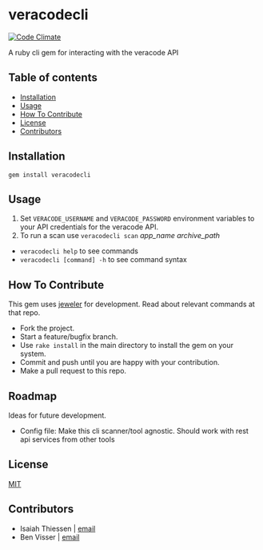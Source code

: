 # veracodecli

[![Code Climate](https://codeclimate.com/github/isand3r/veracodecli/badges/gpa.svg)](https://codeclimate.com/github/isand3r/veracodecli)

A ruby cli gem for interacting with the veracode API

## Table of contents

- [Installation](#installation)
- [Usage](#usage)
- [How To Contribute](#how-to-contribute)
- [License](#license)
- [Contributors](#contributors)

## Installation

```
gem install veracodecli
```

## Usage

1. Set `VERACODE_USERNAME` and `VERACODE_PASSWORD` environment variables to your API credentials for the veracode API.
2. To run a scan use `veracodecli scan` _app\_name_ _archive\_path_

- `veracodecli help` to see commands
- `veracodecli [command] -h` to see command syntax

## How To Contribute
This gem uses [jeweler](https://github.com/technicalpickles/jeweler) for development. Read about relevant commands at that repo.

* Fork the project.
* Start a feature/bugfix branch.
* Use `rake install` in the main directory to install the gem on your system.
* Commit and push until you are happy with your contribution.
* Make a pull request to this repo.

## Roadmap
Ideas for future development.

* Config file: Make this cli scanner/tool agnostic. Should work with rest api services from other tools

## License

[MIT](https://tldrlegal.com/license/mit-license)

## Contributors

* Isaiah Thiessen | [email](mailto:isaiah.thiessen@telus.com)
* Ben Visser | [email](mailto:benjamin.visser@telus.com)
